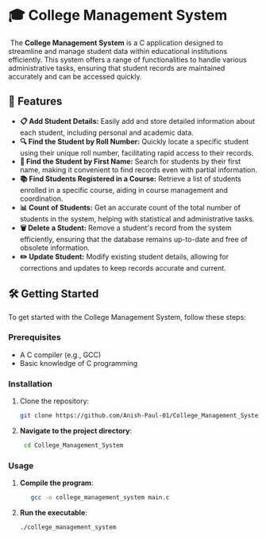 # 🎓 College Management System
![]()
The **College Management System** is a C application designed to streamline and manage student data within educational institutions efficiently. This system offers a range of functionalities to handle various administrative tasks, ensuring that student records are maintained accurately and can be accessed quickly.

## 🚀 Features

- **📋 Add Student Details:** Easily add and store detailed information about each student, including personal and academic data.
- **🔍 Find the Student by Roll Number:** Quickly locate a specific student using their unique roll number, facilitating rapid access to their records.
- **🔎 Find the Student by First Name:** Search for students by their first name, making it convenient to find records even with partial information.
- **📚 Find Students Registered in a Course:** Retrieve a list of students enrolled in a specific course, aiding in course management and coordination.
- **📊 Count of Students:** Get an accurate count of the total number of students in the system, helping with statistical and administrative tasks.
- **🗑️ Delete a Student:** Remove a student's record from the system efficiently, ensuring that the database remains up-to-date and free of obsolete information.
- **✏️ Update Student:** Modify existing student details, allowing for corrections and updates to keep records accurate and current.

## 🛠️ Getting Started

To get started with the College Management System, follow these steps:

### Prerequisites

- A C compiler (e.g., GCC)
- Basic knowledge of C programming

### Installation

1. Clone the repository:
   ```bash
   git clone https://github.com/Anish-Paul-01/College_Management_System.git
2. **Navigate to the project directory**:
   ```bash
    cd College_Management_System
   
### Usage

1. **Compile the program**:
    ```bash
       gcc -o college_management_system main.c
2. **Run the executable**:
    ```bash
    ./college_management_system
